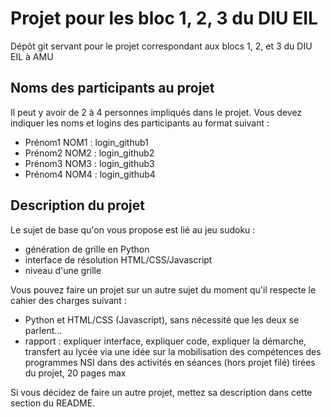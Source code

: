 # Projet pour les bloc 1, 2, 3 du DIU EIL

Dépôt git servant pour le projet correspondant aux blocs 1, 2, et 3 du DIU EIL à AMU

## Noms des participants au projet

Il peut y avoir de 2 à 4 personnes impliqués dans le projet. Vous devez indiquer les noms et logins des participants au format suivant :

- Prénom1 NOM1 : login_github1
- Prénom2 NOM2 : login_github2
- Prénom3 NOM3 : login_github3
- Prénom4 NOM4 : login_github4

## Description du projet

Le sujet de base qu'on vous propose est lié au jeu sudoku :

- génération de grille en Python
- interface de résolution HTML/CSS/Javascript
- niveau d'une grille

Vous pouvez faire un projet sur un autre sujet du moment qu'il respecte le cahier des charges suivant :

- Python et HTML/CSS (Javascript), sans nécessité que les deux se parlent…
- rapport : expliquer interface, expliquer code, expliquer la démarche, transfert au lycée via une idée sur la mobilisation des compétences des programmes NSI dans des activités en séances (hors projet filé) tirées du projet, 20 pages max

Si vous décidez de faire un autre projet, mettez sa description dans cette section du README. 
